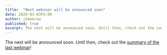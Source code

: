 ```yaml
---
title:  "Next webinar will be announced soon"
date: 2020-03-03F6:00
author: jdamerow
published: true
excerpt: The next will be announced soon. Until then, check out the summary of the last webinar!
---
```


The next will be announced soon. Until then, check out the [summary of the last webinar](/workshops/2020-02-27-deploy-packaging/)!
